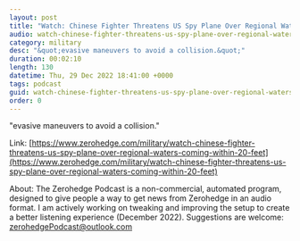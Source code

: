 ```yaml
---
layout: post
title: "Watch: Chinese Fighter Threatens US Spy Plane Over Regional Waters, Coming Within 20 Feet"
audio: watch-chinese-fighter-threatens-us-spy-plane-over-regional-waters-coming-within-20-feet-0
category: military
desc: "&quot;evasive maneuvers to avoid a collision.&quot;"
duration: 00:02:10
length: 130
datetime: Thu, 29 Dec 2022 18:41:00 +0000
tags: podcast
guid: watch-chinese-fighter-threatens-us-spy-plane-over-regional-waters-coming-within-20-feet-0
order: 0
---
```

&quot;evasive maneuvers to avoid a collision.&quot;

Link: [https://www.zerohedge.com/military/watch-chinese-fighter-threatens-us-spy-plane-over-regional-waters-coming-within-20-feet](https://www.zerohedge.com/military/watch-chinese-fighter-threatens-us-spy-plane-over-regional-waters-coming-within-20-feet)

About: The Zerohedge Podcast is a non-commercial, automated program, designed to give people a way to get news from Zerohedge in an audio format.  I am actively working on tweaking and improving the setup to create a better listening experience (December 2022).  Suggestions are welcome: [zerohedgePodcast@outlook.com](mailto:zerohedgePodcast@outlook.com)